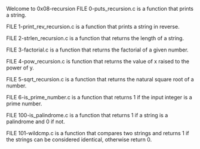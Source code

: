 Welcome to 0x08-recursion
FILE 0-puts_recursion.c is a function that prints a string.

FILE 1-print_rev_recursion.c is a function that prints a string in reverse.

FILE 2-strlen_recursion.c is a function that returns the length of a string.

FILE 3-factorial.c is a function that returns the factorial of a given number.

FILE 4-pow_recursion.c is function that returns the value of x raised to the power of y.

FILE 5-sqrt_recursion.c is a function that returns the natural square root of a number.

FILE 6-is_prime_number.c is a function that returns 1 if the input integer is a prime number.

FILE 100-is_palindrome.c is a function that returns 1 if a string is a palindrome and 0 if not.

FILE 101-wildcmp.c is a function that compares two strings and returns 1 if the strings can be considered identical, otherwise return 0.
